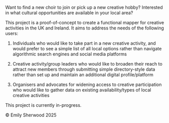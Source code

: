 Want to find a new choir to join or pick up a new creative hobby? 
Interested in what cultural opportunities are available in your local area?

This project is a proof-of-concept to create a functional mapper for creative activities in the UK and Ireland. It aims to address the needs of the following users:

1. Individuals who would like to take part in a new creative activity, and would prefer to see a simple list of all local options rather than navigate algorithmic search engines and social media platforms

2. Creative activity/group leaders who would like to broaden their reach to attract new members through submitting simple directory-style data rather than set up and maintain an additional digital profile/platform

3. Organisers and advocates for widening access to creative participation who would like to gather data on existing availability/types of local creative activities

This project is currently in-progress.

© Emily Sherwood 2025
